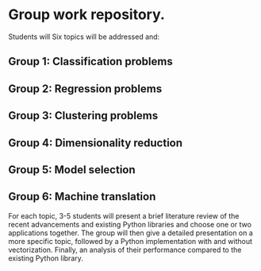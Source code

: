 # Group work repository.
Students will Six topics will be addressed and: 
## Group 1: Classification problems
## Group 2: Regression problems
## Group 3: Clustering problems
## Group 4: Dimensionality reduction
## Group 5: Model selection
## Group 6: Machine translation 
For each topic, 3-5 students will present a brief literature review of the recent advancements and existing Python libraries and choose one or two applications together. The group will then give a detailed presentation on a more specific topic, followed by a Python implementation with and without vectorization. Finally, an analysis of their performance compared to the existing Python library. 
